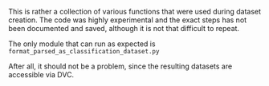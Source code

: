 This is rather a collection of various functions that were used
during dataset creation. The code was highly experimental and the exact steps
has not been documented and saved, although it is not that 
difficult to repeat.

The only module that can run as expected is `format_parsed_as_classification_dataset.py`

After all, it should not be a problem, since the resulting datasets are 
accessible via DVC.